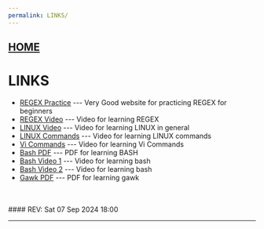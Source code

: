 ```yaml
---
permalink: LINKS/
---
```


## [HOME](../)
# LINKS
* [REGEX Practice](https://regexone.com/) --- Very Good website for practicing REGEX for beginners
* [REGEX Video](https://youtu.be/sa-TUpSx1JA?si=koByra7xcaIOuLTJ) --- Video for learning REGEX
* [LINUX Video](https://youtu.be/sWbUDq4S6Y8?si=VLAIoPzkiC1o96fp) --- Video for learning LINUX in general
* [LINUX Commands](https://youtu.be/CpTfQ-q6MPU) --- Video for learning LINUX commands
* [Vi Commands](https://youtu.be/ggSyF1SVFr4) --- Video for learning Vi Commands
* [Bash PDF](https://tldp.org/LDP/abs/abs-guide.pdf) --- PDF for learning BASH
* [Bash Video 1](https://youtu.be/F-gskSl4pwQ) --- Video for learning bash
* [Bash Video 2](https://youtu.be/_n5ZegzieSQ) --- Video for learning bash
* [Gawk PDF](https://www.gnu.org/software/gawk/manual/gawk.pdf) --- PDF for learning gawk
<br>
<br>
#### REV: Sat 07 Sep 2024 18:00
<hr>
